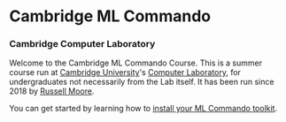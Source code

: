 # Cambridge ML Commando
### Cambridge Computer Laboratory

Welcome to the Cambridge ML Commando Course.  This is a summer course run at [Cambridge University](https://cam.ac.uk)'s [Computer Laboratory](https://cl.cam.ac.uk), for undergraduates not necessarily from the Lab itself.  It has been run since 2018 by [Russell Moore](https://russellmoo.re).

You can get started by learning how to [install your ML Commando toolkit](http://ml-commando.russellmoo.re/setup/).
